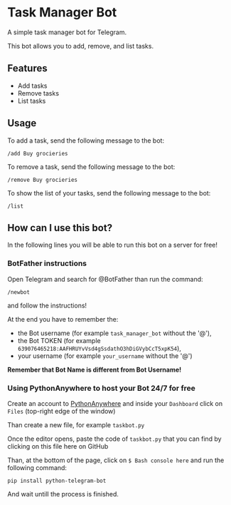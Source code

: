 # Task Manager Bot

A simple task manager bot for Telegram.

This bot allows you to add, remove, and list tasks.

## Features

* Add tasks
* Remove tasks
* List tasks

## Usage

To add a task, send the following message to the bot:

```
/add Buy grocieries
```

To remove a task, send the following message to the bot:

```
/remove Buy grocieries
```

To show the list of your tasks, send the following message to the bot:

```
/list
```


## How can I use this bot?


In the following lines you will be able to run this bot on a server for free!


### BotFather instructions


Open Telegram and search for @BotFather than run the command:

```
/newbot
```


and follow the instructions!


At the end you have to remember the: 
- the Bot username (for example `task_manager_bot` without the '@'),
- the Bot TOKEN (for example `639076465218:AAFHRUYvVsd4gSsdathO3hDiGVybCcT5xpK54`),
- your username (for example `your_username` without the '@')


**Remember that Bot Name is different from Bot Username!**


### Using PythonAnywhere to host your Bot 24/7 for free


Create an account to [PythonAnywhere](https://www.pythonanywhere.com) and inside your `Dashboard` click on `Files` (top-right edge of the window)


Than create a new file, for example `taskbot.py`


Once the editor opens, paste the code of `taskbot.py` that you can find by clicking on this file here on GitHub


Than, at the bottom of the page, click on `$ Bash console here` and run the following command:

```
pip install python-telegram-bot
```


And wait untill the process is finished.


